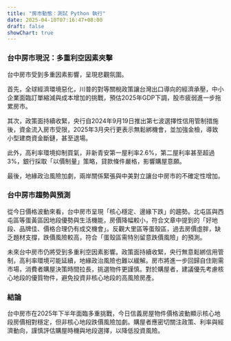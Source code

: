 ```yaml
---
title: "房市動態：測試 Python 執行"
date: 2025-04-10T07:16:47+08:00
draft: false
showChart: true
---
```


### 台中房市現況：多重利空因素夾擊

台中房市受到多重因素影響，呈現悲觀氛圍。

首先，全球經濟環境惡化，川普的對等關稅政策讓台灣出口導向的經濟承壓，中小企業面臨訂單縮減與成本增加的挑戰，預估2025年GDP下調，股市疲弱進一步拖累房市。

其次，政策面持續收緊，央行自2024年9月19日推出第七波選擇性信用管制措施後，資金流入房市受限，2025年3月央行更表示無鬆綁機會，並加強金檢，導致小型建商資金斷鏈，甚至退場。

此外，高利率環境抑制買氣，非新青安第一屋利率2.6%，第二屋利率甚至超過3%，銀行採取「以價制量」策略，貸款條件嚴格，影響購屋意願。

最後，地緣政治風險加劇，兩岸關係緊張與中美對立讓台中房市的不確定性增加。

### 台中房市趨勢與預測

從今日價格波動來看，台中房市呈現「核心穩定、邊緣下跌」的趨勢。北屯區與西屯區等蛋黃區因地段優勢與生活機能，房價降幅較小，符合文章中提到的「好地段、品牌佳、價格合理仍有成交機會」。反觀大里區等蛋殼區，過去房價虛胖，缺乏題材支撐，跌價風險較高，符合「蛋殼區需特別留意跌價風險」的預測。

未來台中房市仍將受到多重利空因素影響。政策面持續收緊，央行無意鬆綁信用管制，高利率環境可能延續，地緣政治風險也難以緩解。房市將進一步回歸自住剛需市場，消費者購屋決策時間拉長，挑選物件更謹慎。對於購屋者，建議優先考慮核心地段的優質物件，避免投資非核心地段的高風險房產。

### 結論

台中房市在2025年下半年面臨多重挑戰，今日信義房屋物件價格波動顯示核心地段房價相對穩定，但非核心地段跌價風險加劇。購屋者應密切關注政策、利率與經濟動向，謹慎評估購屋時機與地段選擇，以降低投資風險。

